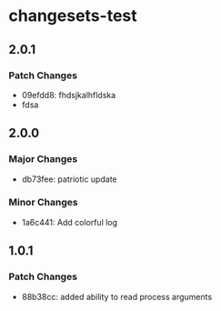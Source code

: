 # changesets-test

## 2.0.1

### Patch Changes

- 09efdd8: fhdsjkalhfldska
- fdsa

## 2.0.0

### Major Changes

- db73fee: patriotic update

### Minor Changes

- 1a6c441: Add colorful log

## 1.0.1

### Patch Changes

- 88b38cc: added ability to read process arguments
